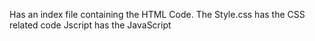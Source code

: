 Has an index file containing the HTML Code.
The Style.css has the CSS related code
Jscript has the JavaScript
